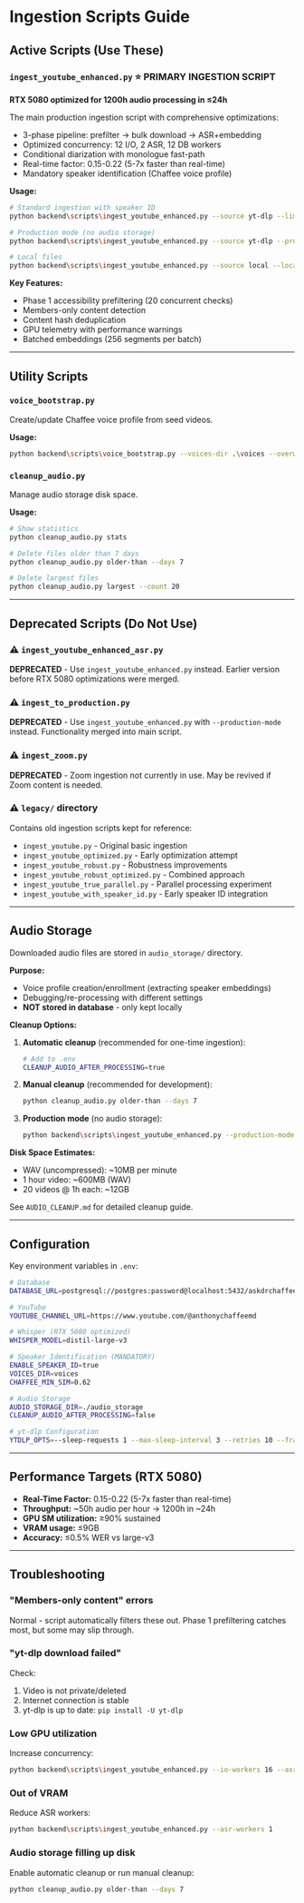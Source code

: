 # Ingestion Scripts Guide

## Active Scripts (Use These)

### **`ingest_youtube_enhanced.py`** ⭐ PRIMARY INGESTION SCRIPT
**RTX 5080 optimized for 1200h audio processing in ≤24h**

The main production ingestion script with comprehensive optimizations:
- 3-phase pipeline: prefilter → bulk download → ASR+embedding
- Optimized concurrency: 12 I/O, 2 ASR, 12 DB workers
- Conditional diarization with monologue fast-path
- Real-time factor: 0.15-0.22 (5-7x faster than real-time)
- Mandatory speaker identification (Chaffee voice profile)

**Usage:**
```bash
# Standard ingestion with speaker ID
python backend\scripts\ingest_youtube_enhanced.py --source yt-dlp --limit 50 --update-profile --skip-shorts --voices-dir .\voices

# Production mode (no audio storage)
python backend\scripts\ingest_youtube_enhanced.py --source yt-dlp --production-mode --skip-shorts

# Local files
python backend\scripts\ingest_youtube_enhanced.py --source local --local-dir .\audio_files
```

**Key Features:**
- Phase 1 accessibility prefiltering (20 concurrent checks)
- Members-only content detection
- Content hash deduplication
- GPU telemetry with performance warnings
- Batched embeddings (256 segments per batch)

---

## Utility Scripts

### `voice_bootstrap.py`
Create/update Chaffee voice profile from seed videos.

**Usage:**
```bash
python backend\scripts\voice_bootstrap.py --voices-dir .\voices --overwrite
```

### `cleanup_audio.py`
Manage audio storage disk space.

**Usage:**
```bash
# Show statistics
python cleanup_audio.py stats

# Delete files older than 7 days
python cleanup_audio.py older-than --days 7

# Delete largest files
python cleanup_audio.py largest --count 20
```

---

## Deprecated Scripts (Do Not Use)

### ⚠️ `ingest_youtube_enhanced_asr.py`
**DEPRECATED** - Use `ingest_youtube_enhanced.py` instead.
Earlier version before RTX 5080 optimizations were merged.

### ⚠️ `ingest_to_production.py`
**DEPRECATED** - Use `ingest_youtube_enhanced.py` with `--production-mode` instead.
Functionality merged into main script.

### ⚠️ `ingest_zoom.py`
**DEPRECATED** - Zoom ingestion not currently in use.
May be revived if Zoom content is needed.

### ⚠️ `legacy/` directory
Contains old ingestion scripts kept for reference:
- `ingest_youtube.py` - Original basic ingestion
- `ingest_youtube_optimized.py` - Early optimization attempt
- `ingest_youtube_robust.py` - Robustness improvements
- `ingest_youtube_robust_optimized.py` - Combined approach
- `ingest_youtube_true_parallel.py` - Parallel processing experiment
- `ingest_youtube_with_speaker_id.py` - Early speaker ID integration

---

## Audio Storage

Downloaded audio files are stored in `audio_storage/` directory.

**Purpose:**
- Voice profile creation/enrollment (extracting speaker embeddings)
- Debugging/re-processing with different settings
- **NOT stored in database** - only kept locally

**Cleanup Options:**

1. **Automatic cleanup** (recommended for one-time ingestion):
   ```bash
   # Add to .env
   CLEANUP_AUDIO_AFTER_PROCESSING=true
   ```

2. **Manual cleanup** (recommended for development):
   ```bash
   python cleanup_audio.py older-than --days 7
   ```

3. **Production mode** (no audio storage):
   ```bash
   python backend\scripts\ingest_youtube_enhanced.py --production-mode
   ```

**Disk Space Estimates:**
- WAV (uncompressed): ~10MB per minute
- 1 hour video: ~600MB (WAV)
- 20 videos @ 1h each: ~12GB

See `AUDIO_CLEANUP.md` for detailed cleanup guide.

---

## Configuration

Key environment variables in `.env`:

```bash
# Database
DATABASE_URL=postgresql://postgres:password@localhost:5432/askdrchaffee

# YouTube
YOUTUBE_CHANNEL_URL=https://www.youtube.com/@anthonychaffeemd

# Whisper (RTX 5080 optimized)
WHISPER_MODEL=distil-large-v3

# Speaker Identification (MANDATORY)
ENABLE_SPEAKER_ID=true
VOICES_DIR=voices
CHAFFEE_MIN_SIM=0.62

# Audio Storage
AUDIO_STORAGE_DIR=./audio_storage
CLEANUP_AUDIO_AFTER_PROCESSING=false

# yt-dlp Configuration
YTDLP_OPTS=--sleep-requests 1 --max-sleep-interval 3 --retries 10 --fragment-retries 10 --socket-timeout 20
```

---

## Performance Targets (RTX 5080)

- **Real-Time Factor:** 0.15-0.22 (5-7x faster than real-time)
- **Throughput:** ~50h audio per hour → 1200h in ~24h
- **GPU SM utilization:** ≥90% sustained
- **VRAM usage:** ≤9GB
- **Accuracy:** ≤0.5% WER vs large-v3

---

## Troubleshooting

### "Members-only content" errors
Normal - script automatically filters these out. Phase 1 prefiltering catches most, but some may slip through.

### "yt-dlp download failed"
Check:
1. Video is not private/deleted
2. Internet connection is stable
3. yt-dlp is up to date: `pip install -U yt-dlp`

### Low GPU utilization
Increase concurrency:
```bash
python backend\scripts\ingest_youtube_enhanced.py --io-workers 16 --asr-workers 3
```

### Out of VRAM
Reduce ASR workers:
```bash
python backend\scripts\ingest_youtube_enhanced.py --asr-workers 1
```

### Audio storage filling up disk
Enable automatic cleanup or run manual cleanup:
```bash
python cleanup_audio.py older-than --days 7
```
